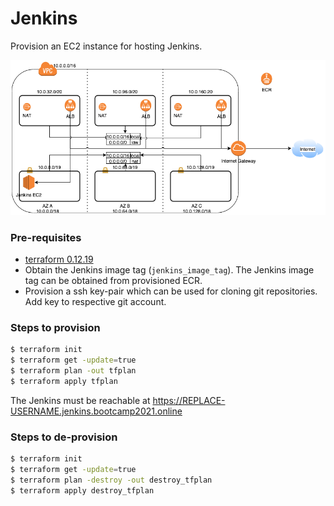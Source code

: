 # Jenkins

Provision an EC2 instance for hosting Jenkins.

![Jenkins Diagram](../docs/jenkins.png "Jenkins")

### Pre-requisites

- [terraform 0.12.19](https://learn.hashicorp.com/terraform/getting-started/install.html)
- Obtain the Jenkins image tag (`jenkins_image_tag`). The Jenkins image tag can be obtained from provisioned ECR.
- Provision a ssh key-pair which can be used for cloning git repositories. Add key to respective git account.

### Steps to provision

```bash
$ terraform init
$ terraform get -update=true
$ terraform plan -out tfplan
$ terraform apply tfplan
```

The Jenkins must be reachable at https://REPLACE-USERNAME.jenkins.bootcamp2021.online

### Steps to de-provision

```bash
$ terraform init
$ terraform get -update=true
$ terraform plan -destroy -out destroy_tfplan
$ terraform apply destroy_tfplan
```